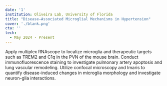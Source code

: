 ```yaml
---
date: '1'
institution: Oliveira Lab, University of Florida
title: "Disease–Associated Microglial Mechanisms in Hypertension"
cover: './blank.png'
cta: ''
tech:
  - May 2024 - Present
---
```


Apply multiplex RNAscope to localize microglia and therapeutic targets such as TREM2 and C1q in the PVN of the mouse brain. Conduct immunofluorescence staining to investigate pulmonary artery apoptosis and lung vascular remodeling. Utilize confocal microscopy and Imaris to quantify disease-induced changes in microglia morphology and investigate neuron-glia interactions.